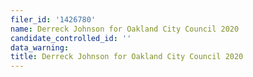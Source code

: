 ```yaml
---
filer_id: '1426780'
name: Derreck Johnson for Oakland City Council 2020
candidate_controlled_id: ''
data_warning:
title: Derreck Johnson for Oakland City Council 2020
---
```

